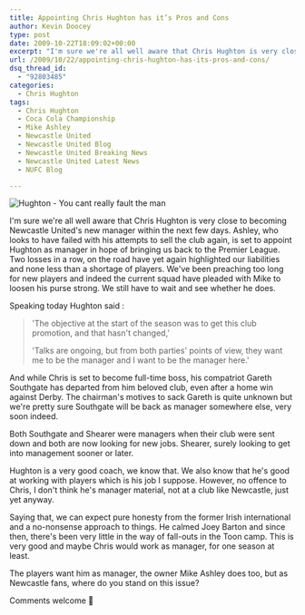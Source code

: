 ```yaml
---
title: Appointing Chris Hughton has it’s Pros and Cons
author: Kevin Doocey
type: post
date: 2009-10-22T18:09:02+00:00
excerpt: "I'm sure we're all well aware that Chris Hughton is very close to becoming Newcastle United's.."
url: /2009/10/22/appointing-chris-hughton-has-its-pros-and-cons/
dsq_thread_id:
  - "92803485"
categories:
  - Chris Hughton
tags:
  - Chris Hughton
  - Coca Cola Championship
  - Mike Ashley
  - Newcastle United
  - Newcastle United Blog
  - Newcastle United Breaking News
  - Newcastle United Latest News
  - NUFC Blog

---
```

![Hughton - You cant really fault the man](http://static.guim.co.uk/sys-images/Football/Pix/pictures/2009/9/15/1253008257061/Chris-Hughton-Newcastles--001.jpg)

I'm sure we're all well aware that Chris Hughton is very close to becoming Newcastle United's new manager within the next few days. Ashley, who looks to have failed with his attempts to sell the club again, is set to appoint Hughton as manager in hope of bringing us back to the Premier League. Two losses in a row, on the road have yet again highlighted our liabilities and none less  than a shortage of players. We've been preaching too long for new players and indeed the current squad have pleaded with Mike to loosen his purse strong. We still have to wait and see whether he does.

Speaking today Hughton said :

> 'The objective at the start of the season was to get this club promotion, and that hasn't changed,'
>
> 'Talks are ongoing, but from both parties' points of view, they want me to be the manager and I want to be the manager here.'

And while Chris is set to become full-time boss, his compatriot Gareth Southgate has departed from him beloved club, even after a home win against Derby. The chairman's motives to sack Gareth is quite unknown but we're pretty sure Southgate will be back as manager somewhere else, very soon indeed.

Both Southgate and Shearer were managers when their club were sent down and both are now looking for new jobs. Shearer, surely looking to get into management sooner or later.

Hughton is a very good coach, we know that. We also know that he's good at working with players which is his job I suppose. However, no offence to Chris, I don't think he's manager material, not at a club like Newcastle, just yet anyway.

Saying that, we can expect pure honesty from the former Irish international and a no-nonsense approach to things. He calmed Joey Barton and since then, there's been very little in the way of fall-outs in the Toon camp. This is very good and maybe Chris would work as manager, for one season at least.

The players want him as manager, the owner Mike Ashley does too, but as Newcastle fans, where do you stand on this issue?

Comments welcome 🙂
